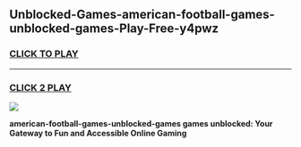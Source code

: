 
## Unblocked-Games-american-football-games-unblocked-games-Play-Free-y4pwz
<h3>
<a href="https://premium76.site?title=american-football-games-unblocked-games&ref=19M">CLICK TO PLAY</a></h3>
<hr>

<h3>
<a href="https://premium76.site?title=american-football-games-unblocked-games&ref=19M">CLICK 2 PLAY</a>
  
</h3>

<a href="https://premium76.site?title=american-football-games-unblocked-games&ref=19M"><img src="https://clearcache.store/games.png"></a>


**american-football-games-unblocked-games games unblocked: Your Gateway to Fun and Accessible Online Gaming**
